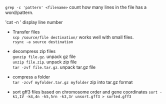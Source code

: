 `grep -c 'pattern' <filename>`  count how many lines in the file has a word/pattern. 

'cat -n <filename>'  display line number 

* Transfer files       
`scp /source/file destination/` works well with small files.      
`rsync -a source destination` 

* decompress zip files       
`gunzip file.gz`.   unpack gz file  
`unzip file.zip`.   unpack zip file  
`tar -zvf file.tar.gz`.   unpack tar.gz file   

* compress a folder    
`tar -zcvf myfolder.tar.gz myfolder` zip into tar.gz format 

* sort gff3 files based on chromosome order and gene coordinates 
`sort -k1,1V -k4,4n -k5,5rn -k3,3r unsort.gff3 > sorted.gff3`
